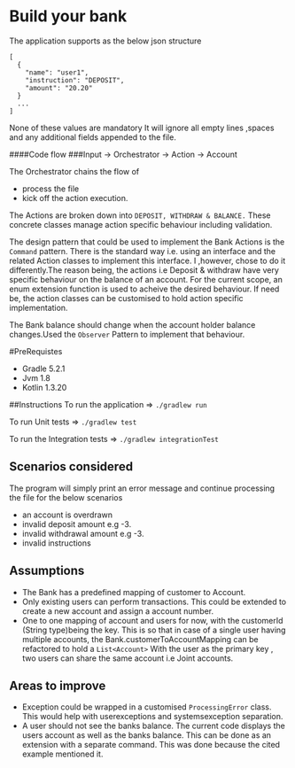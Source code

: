 Build your bank
===============

The application supports as the below json structure
```
[
  {
    "name": "user1",
    "instruction": "DEPOSIT",
    "amount": "20.20"
  }
  ...
]
```

None of these values are mandatory
It will ignore all empty lines ,spaces and any additional fields appended to the file.


####Code flow
###Input -> Orchestrator -> Action -> Account


The Orchestrator chains the flow of
- process the file
- kick off the action execution.

The Actions are broken down into `DEPOSIT, WITHDRAW & BALANCE.`
These concrete classes manage action specific behaviour including validation.


The design pattern that could be used to implement the Bank Actions is the `Command` pattern.
There is the standard way i.e. using an interface and the related Action classes to implement
this interface. I ,however, chose to do it differently.The reason being, the actions i.e Deposit & withdraw 
have very specific behaviour on the balance of an account.
For the current scope, an enum extension function is used to acheive the desired behaviour. 
If need be, the action classes can be customised to hold action specific implementation.

 
The Bank balance should change when the account holder balance changes.Used the `Observer` Pattern to implement that behaviour.

#PreRequistes
- Gradle 5.2.1
- Jvm 1.8
- Kotlin 1.3.20

##Instructions
To run the application => `./gradlew run`
 
To run Unit tests  => `./gradlew test`

To run the Integration tests  => `./gradlew integrationTest`

## Scenarios considered
The program will simply print an error message 
and continue processing the file for the below scenarios
- an account is overdrawn 
- invalid deposit amount e.g -3. 
- invalid withdrawal amount e.g -3.
- invalid instructions 


## Assumptions
- The Bank has a predefined mapping of customer to Account.
- Only existing users can perform transactions. This could be extended to create a new account and assign a account number.
- One to one mapping of account and users for now, with the customerId (String type)being the key.
This is so that in case of a single user having multiple  accounts, the Bank.customerToAccountMapping can
 be refactored to hold a `List<Account>`
 With the user as the primary key , two users can share the same account i.e Joint accounts.


## Areas to improve
- Exception could be wrapped in a customised `ProcessingError` class. This would help with
userexceptions and systemsexception separation.
- A user should not see the banks balance. The current code displays 
the users account as well as the banks balance. This can be done as an extension with a separate command.
This was done because the cited example mentioned it.

 